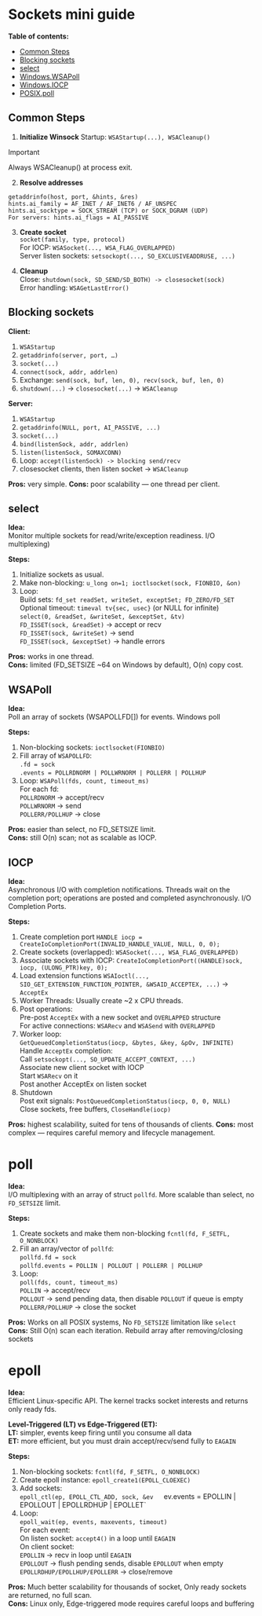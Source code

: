 # Sockets mini guide

**Table of contents:**  
- [Common Steps](#common-steps)
- [Blocking sockets](#blocking-sockets)
- [select](#select)
- [Windows.WSAPoll](#wsapoll)
- [Windows.IOCP](#iocp)
- [POSIX.poll](#poll)

## Common Steps
  
1. **Initialize Winsock**
Startup: `WSAStartup(...), WSACleanup()`
> [!IMPORTANT]
> Always WSACleanup() at process exit.
  
2. **Resolve addresses**
```
getaddrinfo(host, port, &hints, &res)
hints.ai_family = AF_INET / AF_INET6 / AF_UNSPEC
hints.ai_socktype = SOCK_STREAM (TCP) or SOCK_DGRAM (UDP)
For servers: hints.ai_flags = AI_PASSIVE
```
  
3. **Create socket**  
`socket(family, type, protocol)`  
For IOCP: `WSASocket(..., WSA_FLAG_OVERLAPPED)`  
Server listen sockets: `setsockopt(..., SO_EXCLUSIVEADDRUSE, ...)`  
  
4. **Cleanup**  
Close: `shutdown(sock, SD_SEND/SD_BOTH) -> closesocket(sock)`  
Error handling: `WSAGetLastError()`  
  
## Blocking sockets
  
**Client:**
1. `WSAStartup`
2. `getaddrinfo(server, port, …)`
3. `socket(...)`
4. `connect(sock, addr, addrlen)`  
5. Exchange: `send(sock, buf, len, 0), recv(sock, buf, len, 0)`
6. `shutdown(...)` -> `closesocket(...)` -> `WSACleanup`

**Server:**
1. `WSAStartup`
2. `getaddrinfo(NULL, port, AI_PASSIVE, ...)`
3. `socket(...)`
4. `bind(listenSock, addr, addrlen)`
5. `listen(listenSock, SOMAXCONN)`
6. Loop: `accept(listenSock) -> blocking send/recv`
7. closesocket clients, then listen socket -> `WSACleanup`  
  
**Pros:** very simple.
**Cons:** poor scalability — one thread per client.

## select
  
**Idea:**  
Monitor multiple sockets for read/write/exception readiness. I/O multiplexing)  
  
**Steps:**
1. Initialize sockets as usual.
2. Make non-blocking: `u_long on=1; ioctlsocket(sock, FIONBIO, &on)`
3. Loop:  
Build sets: `fd_set readSet, writeSet, exceptSet; FD_ZERO/FD_SET`  
Optional timeout: `timeval tv{sec, usec}` (or NULL for infinite)  
`select(0, &readSet, &writeSet, &exceptSet, &tv)`  
`FD_ISSET(sock, &readSet)` -> accept or recv  
`FD_ISSET(sock, &writeSet)` -> send  
`FD_ISSET(sock, &exceptSet)` -> handle errors  
  
**Pros:** works in one thread.  
**Cons:** limited (FD_SETSIZE ~64 on Windows by default), O(n) copy cost.  
  
## WSAPoll
**Idea:**  
Poll an array of sockets (WSAPOLLFD[]) for events. Windows poll  
  
**Steps:**
1. Non-blocking sockets: `ioctlsocket(FIONBIO)`
2. Fill array of `WSAPOLLFD`:  
`.fd = sock`  
`.events = POLLRDNORM | POLLWRNORM | POLLERR | POLLHUP`  
3. Loop: `WSAPoll(fds, count, timeout_ms)`  
For each fd:  
`POLLRDNORM` -> accept/recv  
`POLLWRNORM` -> send  
`POLLERR/POLLHUP` -> close  
  
**Pros:** easier than select, no FD_SETSIZE limit.  
**Cons:** still O(n) scan; not as scalable as IOCP.  
  
## IOCP
**Idea:**  
Asynchronous I/O with completion notifications. Threads wait on the completion port;
operations are posted and completed asynchronously. I/O Completion Ports.  
  
**Steps:**
1. Create completion port `HANDLE iocp = CreateIoCompletionPort(INVALID_HANDLE_VALUE, NULL, 0, 0);`
2. Create sockets (overlapped): `WSASocket(..., WSA_FLAG_OVERLAPPED)`
3. Associate sockets with IOCP: `CreateIoCompletionPort((HANDLE)sock, iocp, (ULONG_PTR)key, 0);`
4. Load extension functions `WSAIoctl(..., SIO_GET_EXTENSION_FUNCTION_POINTER, &WSAID_ACCEPTEX, ...)` -> `AcceptEx`
5. Worker Threads: Usually create ~2 x CPU threads.
6. Post operations:  
Pre-post `AcceptEx` with a new socket and `OVERLAPPED` structure  
For active connections: `WSARecv` and `WSASend` with `OVERLAPPED`  
7. Worker loop:  
`GetQueuedCompletionStatus(iocp, &bytes, &key, &pOv, INFINITE)`  
Handle `AcceptEx` completion:  
Call `setsockopt(..., SO_UPDATE_ACCEPT_CONTEXT, ...)`  
Associate new client socket with IOCP  
Start `WSARecv` on it  
Post another AcceptEx on listen socket  
8. Shutdown  
Post exit signals: `PostQueuedCompletionStatus(iocp, 0, 0, NULL)`  
Close sockets, free buffers, `CloseHandle(iocp)`  
  
**Pros:** highest scalability, suited for tens of thousands of clients.
**Cons:** most complex — requires careful memory and lifecycle management.  
  
# poll
**Idea:**  
I/O multiplexing with an array of struct `pollfd`. More scalable than select, no `FD_SETSIZE` limit.

**Steps:**  
1. Create sockets and make them non-blocking `fcntl(fd, F_SETFL, O_NONBLOCK)`
2. Fill an array/vector of `pollfd`:  
`pollfd.fd = sock`  
`pollfd.events = POLLIN | POLLOUT | POLLERR | POLLHUP`
3. Loop:  
`poll(fds, count, timeout_ms)`  
`POLLIN` -> accept/recv  
`POLLOUT` -> send pending data, then disable `POLLOUT` if queue is empty  
`POLLERR/POLLHUP` -> close the socket  
  
**Pros:** Works on all POSIX systems, No `FD_SETSIZE` limitation like `select`  
**Cons:** Still O(n) scan each iteration. Rebuild array after removing/closing sockets  
  
# epoll
**Idea:**  
Efficient Linux-specific API. The kernel tracks socket interests and returns only ready fds.  
  
**Level-Triggered (LT) vs Edge-Triggered (ET):**  
**LT:** simpler, events keep firing until you consume all data  
**ET:** more efficient, but you must drain accept/recv/send fully to `EAGAIN`  
  
**Steps:**  
1. Non-blocking sockets: `fcntl(fd, F_SETFL, O_NONBLOCK)`
2. Create epoll instance: `epoll_create1(EPOLL_CLOEXEC)`
3. Add sockets:  
`epoll_ctl(ep, EPOLL_CTL_ADD, sock, &ev  
`ev.events = EPOLLIN | EPOLLOUT | EPOLLRDHUP | EPOLLET`
4. Loop:  
`epoll_wait(ep, events, maxevents, timeout)`  
For each event:  
On listen socket: `accept4()` in a loop until `EAGAIN`  
On client socket:  
`EPOLLIN` -> recv in loop until `EAGAIN`  
`EPOLLOUT` -> flush pending sends, disable `EPOLLOUT` when empty  
`EPOLLRDHUP/EPOLLHUP/EPOLLERR` -> close/remove  
  
**Pros:** Much better scalability for thousands of socket, Only ready sockets are returned, no full scan.  
**Cons:** Linux only, Edge-triggered mode requires careful loops and buffering
